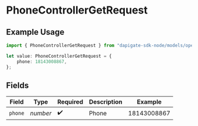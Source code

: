 # PhoneControllerGetRequest

## Example Usage

```typescript
import { PhoneControllerGetRequest } from "dapigate-sdk-node/models/operations";

let value: PhoneControllerGetRequest = {
	phone: 18143008867,
};
```

## Fields

| Field   | Type     | Required           | Description | Example     |
| ------- | -------- | ------------------ | ----------- | ----------- |
| `phone` | _number_ | :heavy_check_mark: | Phone       | 18143008867 |
